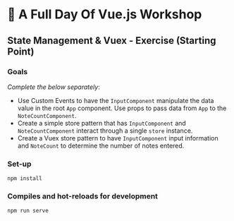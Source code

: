 # 💪 A Full Day Of Vue.js Workshop

## State Management & Vuex - Exercise (Starting Point)

### Goals

_Complete the below separately_:

* Use Custom Events to have the `InputComponent` manipulate the data value in the root `App` component. Use props to pass data from `App` to the `NoteCountComponent`.
* Create a simple store pattern that has `InputComponent` and `NoteCountComponent` interact through a single `store` instance.
* Create a Vuex store pattern to have `InputComponent` input information and `NoteCount` to determine the number of notes entered.

### Set-up

```
npm install
```

### Compiles and hot-reloads for development
```
npm run serve
```
